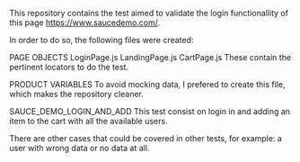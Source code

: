 This repository contains the test aimed to validate the login functionallity of this page https://www.saucedemo.com/.

In order to do so, the following files were created:

PAGE OBJECTS
LoginPage.js
LandingPage.js
CartPage.js
These contain the pertinent locators to do the test.


PRODUCT VARIABLES
To avoid mocking data, I prefered to create this file, which makes the repository cleaner.


SAUCE_DEMO_LOGIN_AND_ADD
This test consist on login in and adding an item to the cart with all the available users.

There are other cases that could be covered in other tests, for example: a user with wrong data or no data at all.
